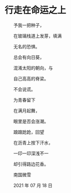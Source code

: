 # 行走在命运之上

　　予我一把种子，

　　在玻璃栈道上发芽，填满

　　无名的恐惧。



　　总会有向日葵，

　　混淆太阳的朝向，与

　　自己高高的脊梁。

　　不会说谎。



　　为青春留下

　　在满月起舞，

　　眼里是否会涨潮。



　　踉踉跄跄，回望

　　在沥青上按下汗水，

　　一印一印深浅不一

　　却引得路边花香。



　　南国微雪

　　2021 年 07 月 18 日

